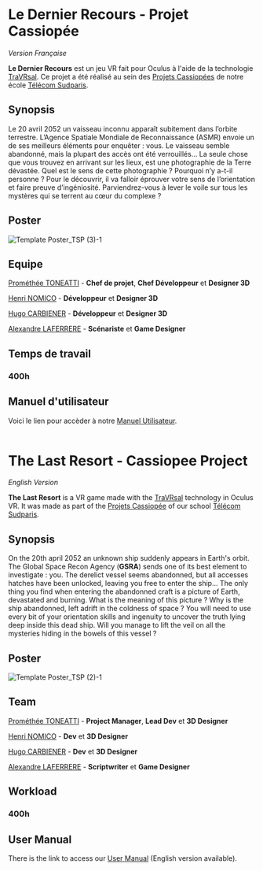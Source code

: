 # Le Dernier Recours - Projet Cassiopée

*Version Française*

**Le Dernier Recours** est un jeu VR fait pour Oculus à l'aide de la technologie <a href="https://travrsal.com/">TraVRsal</a>. Ce projet a été réalisé au sein des <a href="https://www.telecom-sudparis.eu/ecole/les-projets-cassiopee/">Projets Cassiopées</a> de notre école <a href="https://www.telecom-sudparis.eu/">Télécom Sudparis</a>.

## Synopsis

Le 20 avril 2052 un vaisseau inconnu apparaît subitement dans l’orbite terrestre. L’Agence Spatiale Mondiale de Reconnaissance (ASMR) envoie un de ses meilleurs éléments pour enquêter : vous. Le vaisseau semble abandonné, mais la plupart des accès ont été verrouillés… La seule chose que vous trouvez en arrivant sur les lieux, est une photographie de la Terre dévastée. Quel est le sens de cette photographie ? Pourquoi n’y a-t-il personne ? Pour le découvrir, il va falloir éprouver votre sens de l’orientation et faire preuve d’ingéniosité. 
Parviendrez-vous à lever le voile sur tous les mystères qui se terrent au cœur du complexe ? 

## Poster 

![Template Poster_TSP (3)-1](https://user-images.githubusercontent.com/74375728/177327657-19ddba14-32fd-4de1-a1bc-38df68cc8133.png)

## Equipe

<a href="https://github.com/Akasunaa">Prométhée TONEATTI</a> - **Chef de projet**, **Chef Développeur** et **Designer 3D**

<a href="https://github.com/BiscuitPrime">Henri NOMICO</a> - **Développeur** et **Designer 3D**

<a href="https://github.com/Hugo-Carbiener">Hugo CARBIENER</a> - **Développeur** et **Designer 3D**

<a href="https://github.com/Flegmatik-surf">Alexandre LAFERRERE</a> - **Scénariste** et **Game Designer**

## Temps de travail

### 400h

## Manuel d'utilisateur

Voici le lien pour accèder à notre <a href="https://docs.google.com/document/d/1p_Kr26oOAOk0mju2inpCoPoOIq1i2BCkjvA2FMp9xs0/edit?usp=sharing">Manuel Utilisateur</a>.
<br>
<br>

# The Last Resort - Cassiopee Project

*English Version*

**The Last Resort** is a VR game made with the <a href="https://travrsal.com/">TraVRsal</a> technology in Oculus VR. It was made as part of the <a href="https://www.telecom-sudparis.eu/ecole/les-projets-cassiopee/">Projets Cassiopée</a> of our school <a href="https://www.telecom-sudparis.eu/">Télécom Sudparis</a>.

## Synopsis

On the 20th april 2052 an unknown ship suddenly appears in Earth's orbit. The Global Space Recon Agency (**GSRA**) sends one of its best element to investigate : you. 
The derelict vessel seems abandonned, but all accesses hatches have been unlocked, leaving you free to enter the ship...
The only thing you find when entering the abandonned craft is a picture of Earth, devastated and burning.
What is the meaning of this picture ? Why is the ship abandonned, left adrift in the coldness of space ? You will need to use every bit of your orientation skills and ingenuity to uncover the truth lying deep inside this dead ship. Will you manage to lift the veil on all the mysteries hiding in the bowels of this vessel ?

## Poster

![Template Poster_TSP (2)-1](https://user-images.githubusercontent.com/74375728/177331465-322f889e-5133-4f29-bc7a-91679c02f313.png)

## Team

<a href="https://github.com/Akasunaa">Prométhée TONEATTI</a> - **Project Manager**, **Lead Dev** et **3D Designer**

<a href="https://github.com/BiscuitPrime">Henri NOMICO</a> - **Dev** et **3D Designer**

<a href="https://github.com/Hugo-Carbiener">Hugo CARBIENER</a> - **Dev** et **3D Designer**

<a href="https://github.com/Flegmatik-surf">Alexandre LAFERRERE</a> - **Scriptwriter** et **Game Designer**

## Workload

### 400h

## User Manual

There is the link to access our <a href="https://docs.google.com/document/d/1p_Kr26oOAOk0mju2inpCoPoOIq1i2BCkjvA2FMp9xs0/edit?usp=sharing">User Manual</a> (English version available).
<br>
<br>
